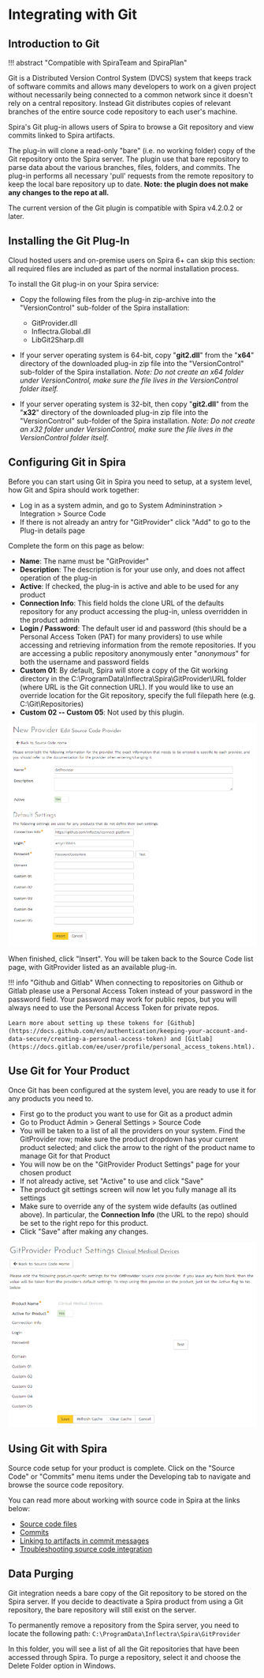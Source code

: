 # Integrating with Git

## Introduction to Git
!!! abstract "Compatible with SpiraTeam and SpiraPlan"

Git is a Distributed Version Control System (DVCS) system that keeps track of software commits and allows many developers to work on a given project without necessarily being connected to a common network since it doesn't rely on a central repository. Instead Git distributes copies of relevant branches of the entire source code repository to each user's machine.

Spira's Git plug-in allows users of Spira to browse a Git repository and view commits linked to Spira artifacts.

The plug-in will clone a read-only "bare" (i.e. no working folder) copy of the Git repository onto the Spira server. The plugin use that bare repository to parse data about the various branches, files, folders, and commits. The plug-in performs all necessary 'pull' requests from the remote repository to keep the local bare repository up to date. **Note: the plugin does not make any changes to the repo at all.**

The current version of the Git plugin is compatible with Spira v4.2.0.2 or later.

## Installing the Git Plug-In 
Cloud hosted users and on-premise users on Spira 6+ can skip this section: all required files are included as part of the normal installation process. 

To install the Git plug-in on your Spira service:

- Copy the following files from the plug-in zip-archive into the "VersionControl" sub-folder of the Spira installation:

    - GitProvider.dll
    - Inflectra.Global.dll
    - LibGit2Sharp.dll

- If your server operating system is 64-bit, copy "**git2.dll**" from the "**x64**" directory of the downloaded plug-in zip file into the "VersionControl" sub-folder of the Spira installation. *Note: Do not create an x64 folder under VersionControl, make sure the file lives in the VersionControl folder itself.*
- If your server operating system is 32-bit, then copy "**git2.dll**" from the "**x32**" directory of the downloaded plug-in zip file into the "VersionControl" sub-folder of the Spira installation. *Note: Do not create an x32 folder under VersionControl, make sure the file lives in the VersionControl folder itself.*

## Configuring Git in Spira
Before you can start using Git in Spira you need to setup, at a system level, how Git and Spira should work together: 

- Log in as a system admin, and go to System Admininstration > Integration > Source Code
- If there is not already an antry for "GitProvider" click "Add" to go to the Plug-in details page

Complete the form on this page as below:

- **Name**: The name must be "GitProvider"
- **Description**: The description is for your use only, and does not affect operation of the plug-in
- **Active**: If checked, the plug-in is active and able to be used for any product
- **Connection Info**: This field holds the clone URL of the defaults repository for any product accessing the plug-in, unless overridden in the product admin
- **Login / Password**: The default user id and password (this should be a Personal Access Token (PAT) for many providers) to use while accessing and retrieving information from the remote repositories. If you are accessing a public repository anonymously enter "*anonymous*" for both the username and password fields
- **Custom 01**: By default, Spira will store a copy of the Git working directory in the C:\ProgramData\Inflectra\Spira\GitProvider\URL folder (where URL is the Git connection URL). If you would like to use an override location for the Git repository, specify the full filepath here (e.g. C:\Git\Repositories)
- **Custom 02 -- Custom 05**: Not used by this plugin.

![](img/Integrating_with_Git_16.png)

When finished, click "Insert". You will be taken back to the Source Code list page, with GitProvider listed as an available plug-in.

!!! info "Github and Gitlab"
    When connecting to repositories on Github or Gitlab please use a Personal Access Token instead of your password in the password field. Your password may work for public repos, but you will always need to use the Personal Access Token for private repos.

    Learn more about setting up these tokens for [Github](https://docs.github.com/en/authentication/keeping-your-account-and-data-secure/creating-a-personal-access-token) and [Gitlab](https://docs.gitlab.com/ee/user/profile/personal_access_tokens.html).

## Use Git for Your Product
Once Git has been configured at the system level, you are ready to use it for any products you need to. 

- First go to the product you want to use for Git as a product admin
- Go to Product Admin > General Settings > Source Code
- You will be taken to a list of all the providers on your system. Find the GitProvider row; make sure the product dropdown has your current product selected; and click the arrow to the right of the product name to manage Git for that Product
- You will now be on the "GitProvider Product Settings" page for your chosen product
- If not already active, set "Active" to use and click "Save"
- The product git settings screen will now let you fully manage all its settings
- Make sure to override any of the system wide defaults (as outlined above). In particular, the **Connection Info** (the URL to the repo) should be set to the right repo for this product.
- Click "Save" after making any changes.

![](img/Integrating_with_Git_17.png)


## Using Git with Spira
Source code setup for your product is complete. Click on the "Source Code" or "Commits" menu items under the Developing tab to navigate and browse the source code repository.

You can read more about working with source code in Spira at the links below:

- [Source code files](../Spira-User-Manual/Source-Code.md/#source-code-file-list)
- [Commits](../Spira-User-Manual/Commits.md/#commit-list)
- [Linking to artifacts in commit messages](../Spira-User-Manual/Commits.md/#linking-to-artifacts-in-commit-messages)
- [Troubleshooting source code integration](../Spira-User-Manual/Source-Code.md/#troubleshooting-source-code-integration)


## Data Purging
Git integration needs a bare copy of the Git repository to be stored on the Spira server. If you decide to deactivate a Spira product from using a Git repository, the bare repository will still exist on the server.

To permanently remove a repository from the Spira server, you need to locate the following path: `C:\ProgramData\Inflectra\Spira\GitProvider`

In this folder, you will see a list of all the Git repositories that have been accessed through Spira. To purge a repository, select it and choose the Delete Folder option in Windows.